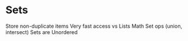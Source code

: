 # Sets

Store non-duplicate items
Very fast access vs Lists
Math Set ops (union, intersect)
Sets are Unordered

